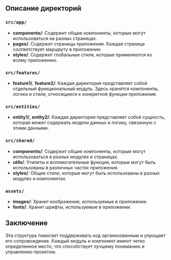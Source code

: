 ## Описание директорий

### `src/app/`

-   **components/**: Содержит общие компоненты, которые могут использоваться на разных страницах.
-   **pages/**: Содержит страницы приложения. Каждая страница соответствует маршруту в приложении.
-   **styles/**: Содержит глобальные стили, которые применяются ко всему приложению.

### `src/features/`

-   **feature1/**, **feature2/**: Каждая директория представляет собой отдельный функциональный модуль. Здесь хранятся компоненты, логика и стили, относящиеся к конкретной функции приложения.

### `src/entities/`

-   **entity1/**, **entity2/**: Каждая директория представляет собой сущность, которая может содержать модели данных и логику, связанную с этими данными.

### `src/shared/`

-   **components/**: Содержит общие компоненты, которые могут использоваться в разных модулях и страницах.
-   **utils/**: Утилиты и вспомогательные функции, которые могут быть использованы в различных частях приложения.
-   **styles/**: Общие стили, которые могут быть использованы в разных модулях и компонентах.

### `assets/`

-   **images/**: Хранит изображения, используемые в приложении.
-   **fonts/**: Хранит шрифты, используемые в приложении.

## Заключение

Эта структура помогает поддерживать код организованным и упрощает его сопровождение. Каждый модуль и компонент имеют четко определенное место, что способствует лучшему пониманию и управлению проектом.
